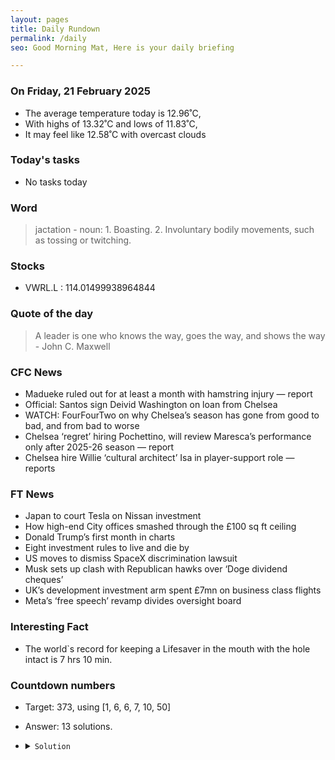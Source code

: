 ```yaml
---
layout: pages
title: Daily Rundown
permalink: /daily
seo: Good Morning Mat, Here is your daily briefing

---
```


<!-- weather_marker starts -->
### On Friday, 21 February 2025

- The average temperature today is 12.96˚C,
- With highs of 13.32˚C and lows of 11.83˚C,
- It may feel like 12.58˚C with overcast clouds

<!-- weather_marker ends -->

### Today's tasks
<!-- task_marker starts -->
- No tasks today
<!-- task_marker ends -->

### Word

<!-- word_marker starts -->

 > jactation - noun: 1. Boasting. 2. Involuntary bodily movements, such as tossing or twitching.

<!-- word_marker ends -->

### Stocks

<!-- stocks_marker starts -->

- VWRL.L : 114.01499938964844 

<!-- stocks_marker ends -->

### Quote of the day
<!-- quote_marker starts -->

> A leader is one who knows the way, goes the way, and shows the way - John C. Maxwell

<!-- quote_marker ends -->

### CFC News
<!-- news_marker starts -->

 - Madueke ruled out for at least a month with hamstring injury — report
 - Official: Santos sign Deivid Washington on loan from Chelsea
 - WATCH: FourFourTwo on why Chelsea’s season has gone from good to bad, and from bad to worse
 - Chelsea ‘regret’ hiring Pochettino, will review Maresca’s performance only after 2025-26 season — report
 - Chelsea hire Willie ‘cultural architect’ Isa in player-support role — reports

<!-- news_marker ends -->

### FT News

<!-- ftnews_marker starts -->

 - Japan to court Tesla on Nissan investment
 - How high-end City offices smashed through the £100 sq ft ceiling
 - Donald Trump’s first month in charts
 - Eight investment rules to live and die by
 - US moves to dismiss SpaceX discrimination lawsuit
 - Musk sets up clash with Republican hawks over ‘Doge dividend cheques’
 - UK’s development investment arm spent £7mn on business class flights
 - Meta’s ‘free speech’ revamp divides oversight board

<!-- ftnews_marker ends -->

### Interesting Fact

<!-- fact_marker starts -->

- The world`s record for keeping a Lifesaver in the mouth with the hole intact is 7 hrs 10 min.

<!-- fact_marker ends -->

### Countdown numbers
<!-- game_marker starts -->

- Target: 373, using [1, 6, 6, 7, 10, 50]
- Answer: 13 solutions.

- <details><summary><code>Solution</code></summary>

  Solution: ( 50 + 10 - 6 ) x 7 + 1 - 6

   </details>

<!-- game_marker ends -->
